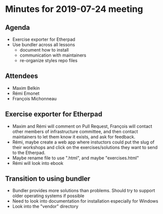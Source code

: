 # Minutes for 2019-07-24 meeting


## Agenda

* Exercise exporter for Etherpad
* Use bundler across all lessons
  - document how to install
  - communication with maintainers
  - re-organize styles repo files


## Attendees

- Maxim Belkin
- Rémi Emonet
- François Michonneau

## Exercise exporter for Etherpad

- Maxim and Rémi will comment on Pull Request, François will contact other
  members of infrastructure committee, and then contact maintainers to let them
  know it exists, and ask for feedback.
- Rémi, maybe create a web app where instuctors could put the slug of their
  workshops and click on the exercises/solutions they want to send to the
  Etherpad.
- Maybe rename file to use ".html", and maybe "exercises.html"
- Rémi will look into ebook
    
## Transition to using bundler

* Bundler provides more solutions than problems. Should try to support older
  operating systems if possible
* Need to look into documentation for installation especially for Windows
* Look into the "vendor" directory
